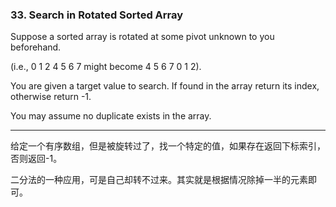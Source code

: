 ### 33. Search in Rotated Sorted Array

Suppose a sorted array is rotated at some pivot unknown to you beforehand.

(i.e., 0 1 2 4 5 6 7 might become 4 5 6 7 0 1 2).

You are given a target value to search. If found in the array return its index, otherwise return -1.

You may assume no duplicate exists in the array.

* * *

给定一个有序数组，但是被旋转过了，找一个特定的值，如果存在返回下标索引，否则返回-1。

二分法的一种应用，可是自己却转不过来。其实就是根据情况除掉一半的元素即可。   

